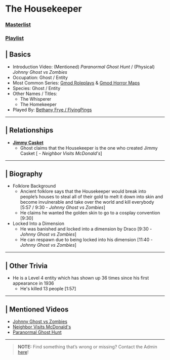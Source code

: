 # The Housekeeper
### [Masterlist]()
### [Playlist]()

## | Basics
- Introduction Video: \(Mentioned) *Paranormal Ghost Hunt* / \(Physical) *Johnny Ghost vs Zombies*
- Occupation: Ghost / Entity
- Most Common Series: [Gmod Roleplays](6.Series/Gmod/Roleplays.md) & [Gmod Horror Maps](6.Series/Gmod/Horror_Maps.md)
- Species: Ghost / Entity
- Other Names / Titles:
  - The Whisperer
  - The Homekeeper
- Played By: [Bethany Frye / FlyingPings](3.Siblings/3.3.Bethany-Frye-FlyingPings.md)

----

## | Relationships
- [**Jimmy Casket**](5.Characters/Jimmy_Casket.md)
  - Ghost claims that the Housekeeper is the one who created Jimmy Casket \[ - *Neighbor Visits McDonald's*]

----

## | Biography
- Folklore Background
  - Ancient folklore says that the Housekeeper would break into people’s houses to steal all of their gold to melt it down into skin and become invulnerable and take over the world and kill everybody \[5:57 / 9:30 - *Johnny Ghost vs Zombies*]
  - He claims he wanted the golden skin to go to a cosplay convention \[9:30]
- Locked Into a Dimension
  - He was banished and locked into a dimension by Draco \[9:30 - *Johnny Ghost vs Zombies*]
  - He can respawn due to being locked into his dimension \[11:40 - *Johnny Ghost vs Zombies*]

----

## | Other Trivia
- He is a Level 4 entity which has shown up 36 times since his first appearance in 1936
  - He's killed 13 people \[1:57]

----

## | Mentioned Videos
- [Johnny Ghost vs Zombies](https://youtu.be/ZZi4QOcKkno)
- [Neighbor Visits McDonald's](https://youtu.be/hviiaU4UmZA)
- [Paranormal Ghost Hunt](https://youtu.be/VEq4ggHacoU)

----

> **NOTE:** Find something that’s wrong or missing? Contact the Admin [here](../chapter_2.md)!